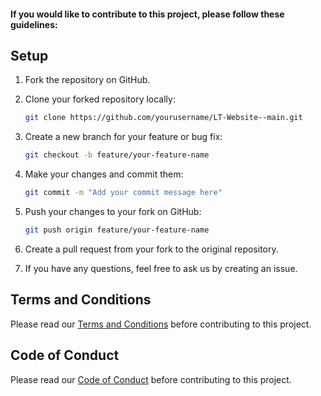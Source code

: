 #### If you would like to contribute to this project, please follow these guidelines:

## Setup

1. Fork the repository on GitHub.

2. Clone your forked repository locally:

   ```bash
   git clone https://github.com/yourusername/LT-Website--main.git
   ```

3. Create a new branch for your feature or bug fix:

   ```bash
   git checkout -b feature/your-feature-name
   ```

4. Make your changes and commit them:

   ```bash
   git commit -m "Add your commit message here"
   ```

5. Push your changes to your fork on GitHub:

   ```bash
   git push origin feature/your-feature-name
   ```

6. Create a pull request from your fork to the original repository.

7. If you have any questions, feel free to ask us by creating an issue.

## Terms and Conditions

Please read our [Terms and Conditions](link-to-terms-and-conditions) before contributing to this project.

## Code of Conduct

Please read our [Code of Conduct](link-to-code-of-conduct) before contributing to this project.